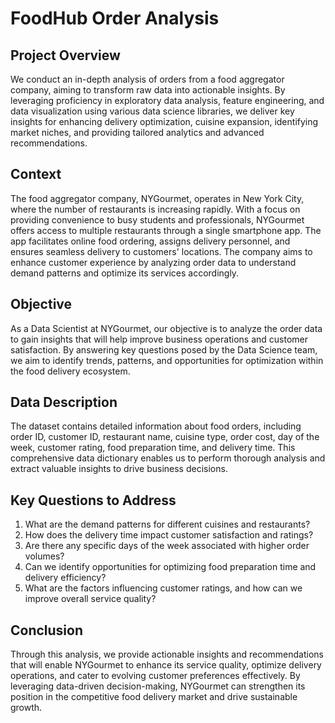# FoodHub Order Analysis

## Project Overview

We conduct an in-depth analysis of orders from a food aggregator company, aiming to transform raw data into actionable insights. By leveraging proficiency in exploratory data analysis, feature engineering, and data visualization using various data science libraries, we deliver key insights for enhancing delivery optimization, cuisine expansion, identifying market niches, and providing tailored analytics and advanced recommendations.

## Context

The food aggregator company, NYGourmet, operates in New York City, where the number of restaurants is increasing rapidly. With a focus on providing convenience to busy students and professionals, NYGourmet offers access to multiple restaurants through a single smartphone app. The app facilitates online food ordering, assigns delivery personnel, and ensures seamless delivery to customers' locations. The company aims to enhance customer experience by analyzing order data to understand demand patterns and optimize its services accordingly.

## Objective

As a Data Scientist at NYGourmet, our objective is to analyze the order data to gain insights that will help improve business operations and customer satisfaction. By answering key questions posed by the Data Science team, we aim to identify trends, patterns, and opportunities for optimization within the food delivery ecosystem.

## Data Description

The dataset contains detailed information about food orders, including order ID, customer ID, restaurant name, cuisine type, order cost, day of the week, customer rating, food preparation time, and delivery time. This comprehensive data dictionary enables us to perform thorough analysis and extract valuable insights to drive business decisions.

## Key Questions to Address

1. What are the demand patterns for different cuisines and restaurants?
2. How does the delivery time impact customer satisfaction and ratings?
3. Are there any specific days of the week associated with higher order volumes?
4. Can we identify opportunities for optimizing food preparation time and delivery efficiency?
5. What are the factors influencing customer ratings, and how can we improve overall service quality?

## Conclusion

Through this analysis, we provide actionable insights and recommendations that will enable NYGourmet to enhance its service quality, optimize delivery operations, and cater to evolving customer preferences effectively. By leveraging data-driven decision-making, NYGourmet can strengthen its position in the competitive food delivery market and drive sustainable growth.
